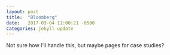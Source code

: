 ```yaml
---
layout: post
title:  "Bloomberg"
date:   2017-03-04 11:00:21 -0500
categories: jekyll update
---
```

Not sure how I’ll handle this, but maybe pages for case studies?
